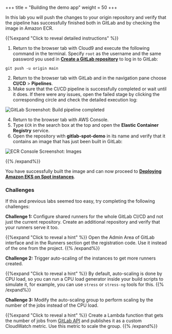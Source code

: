 +++
title = "Building the demo app"
weight = 50
+++

In this lab you will push the changes to your origin repository and verify that the pipeline has successfully finished both in GitLab and by checking the image in Amazon ECR.

{{%expand "Click to reveal detailed instructions" %}}
1. Return to the browser tab with Cloud9 and execute the following command in the terminal. Specify `root` as the username and the same password you used in [**Create a GitLab repository**](lab1.html) to log in to GitLab:

```
git push -u origin main
```

2. Return to the browser tab with GitLab and in the navigation pane choose **CI/CD** > **Pipelines**.
3. Make sure that the CI/CD pipeline is successfully completed or wait until it does. If there were any issues, open the failed stage by clicking the corresponding circle and check the detailed execution log:

![GitLab Screenshot: Build pipeline completed](/images/gitlab-spot/GitLab-BuildPipeline.png)

4. Return to the browser tab with AWS Console.
5. Type `ECR` in the search box at the top and open the **Elastic Container Registry** service.
6. Open the repository with **gitlab-spot-demo** in its name and verify that it contains an image that has just been built in GitLab:

![ECR Console Screenshot: Images](/images/gitlab-spot/AWSConsole-ECRImages.png)

{{% /expand%}}

You have successfully built the image and can now proceed to [**Deploying Amazon EKS on Spot instances**](lab4.html).

### Challenges

If this and previous labs seemed too easy, try completing the following challenges:

**Challenge 1:** Configure shared runners for the whole GitLab CI/CD and not just the current repository. Create an additional repository and verify that your runners serve it too.

{{%expand "Click to reveal a hint" %}}
Open the Admin Area of GitLab interface and in the Runners section get the registration code. Use it instead of the one from the project.
{{% /expand%}}

**Challenge 2:** Trigger auto-scaling of the instances to get more runners created.

{{%expand "Click to reveal a hint" %}}
By default, auto-scaling is done by CPU load, so you can run a CPU load generator inside your build scripts to simulate it, for example, you can use `stress` or `stress-ng` tools for this.
{{% /expand%}}

**Challenge 3:** Modify the auto-scaling group to perform scaling by the number of the jobs instead of the CPU load.

{{%expand "Click to reveal a hint" %}}
Create a Lambda function that gets the number of jobs from [GitLab API](https://docs.gitlab.com/ee/api/jobs.html#list-project-jobs) and publishes it as a custom CloudWatch metric. Use this metric to scale the group.
{{% /expand%}}